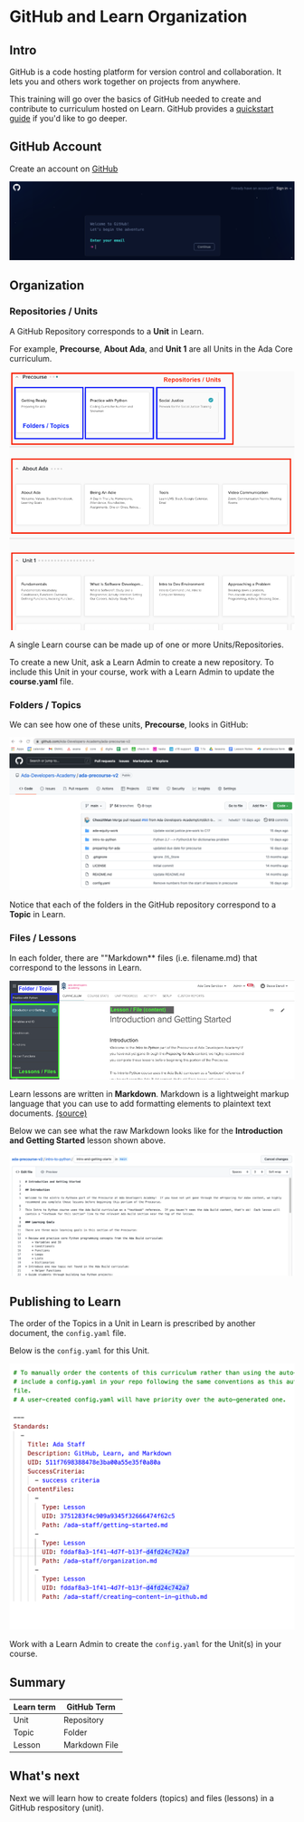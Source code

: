 # GitHub and Learn Organization

## Intro

GitHub is a code hosting platform for version control and collaboration. It lets you and others work together on projects from anywhere.

This training will go over the basics of GitHub needed to create and contribute to curriculum hosted on Learn. GitHub provides a [quickstart guide](https://docs.github.com/en/get-started/quickstart/hello-world) if you'd like to go deeper.

## GitHub Account

Create an account on [GitHub](https://github.com/signup)

![GitHub Sign-Up](../assets/github-signup.png)

## Organization

### Repositories / Units

A GitHub Repository corresponds to a **Unit** in Learn. 

For example, **Precourse**, **About Ada**, and **Unit 1** are all Units in the Ada Core curriculum.

![Learn Units](../assets/github-units.png)

A single Learn course can be made up of one or more Units/Repositories. 

To create a new Unit, ask a Learn Admin to create a new repository. To include this Unit in your course, work with a Learn Admin to update the **course.yaml** file.

### Folders / Topics

We can see how one of these units, **Precourse**, looks in GitHub:

![Precourse Repo](../assets/github-precourse-repo.png)

Notice that each of the folders in the GitHub repository correspond to a **Topic** in Learn. 

### Files / Lessons

In each folder, there are ""Markdown** files (i.e. filename.md) that correspond to the lessons in Learn. 

![Lessons/Files](../assets/github-lesson.png)

Learn lessons are written in **Markdown**. Markdown is a lightweight markup language that you can use to add formatting elements to plaintext text documents. [(source)](https://www.markdownguide.org/getting-started/)

Below we can see what the raw Markdown looks like for the **Introduction and Getting Started** lesson shown above.

![Lesson Markdown](../assets/github-markdown.png)

## Publishing to Learn

The order of the Topics in a Unit in Learn is prescribed by another document, the `config.yaml` file. 

Below is the `config.yaml` for this Unit. 

![config.yaml](../assets/github-config.png)

Work with a Learn Admin to create the `config.yaml` for the Unit(s) in your course.

## Summary

| Learn term      | GitHub Term |
| ----------- | ----------- |
| Unit     | Repository       |
| Topic   | Folder        |
| Lesson   | Markdown File      |

## What's next

Next we will learn how to create folders (topics) and files (lessons) in a GitHub respository (unit).




